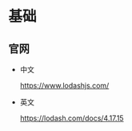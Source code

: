 # 基础

## 官网

*   中文&#x20;

    <https://www.lodashjs.com/>

*   英文&#x20;

    <https://lodash.com/docs/4.17.15>
